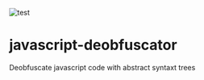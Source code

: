 ![test](https://github.com/github/docs/actions/workflows/node.js.yml/badge.svg)
# javascript-deobfuscator
Deobfuscate javascript code with abstract syntaxt trees
